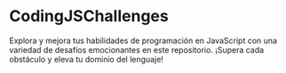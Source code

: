 # CodingJSChallenges
 Explora y mejora tus habilidades de programación en JavaScript con una variedad de desafíos emocionantes en este repositorio. ¡Supera cada obstáculo y eleva tu dominio del lenguaje!
